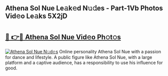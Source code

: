 ## Athena Sol Nue Le𝚊k𝚎d N𝚞𝚍es - Part-1Vb Photos Vid𝚎o Le𝚊ks 5X2jD

# <h2><a href="http://fb6kfd.evod.top/?m=Athena+Sol+Nue">🔗 👉🔴 Athena Sol Nue Vid𝚎o Ph𝚘t𝚘s</a></h2>

[![Athena Sol Nue N𝚞d𝚎s](https://i.imgur.com/8V9OHl7.gif)](http://fb6kfd.evod.top/?m=Athena+Sol+Nue)
Online personality Athena Sol Nue with a passion for dance and lifestyle. A public figure like Athena Sol Nue, with a large platform and a captive audience, has a responsibility to use his influence for good. 
